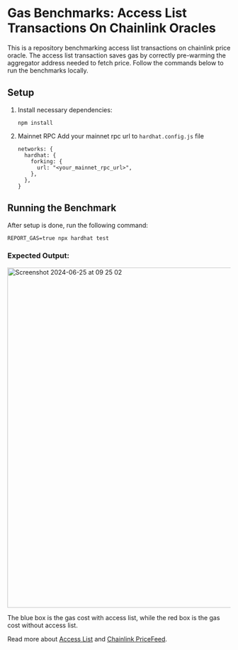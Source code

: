 # Gas Benchmarks: Access List Transactions On Chainlink Oracles

This is a repository benchmarking access list transactions on chainlink price oracle. The access list transaction saves gas by correctly pre-warming the aggregator address needed to fetch price. Follow the commands below to run the benchmarks locally.

## Setup
    
 1. Install necessary dependencies:

    ```shell
    npm install
    ```
 2. Mainnet RPC
    Add your mainnet rpc url to `hardhat.config.js` file
    ```shell
    networks: {
      hardhat: {
        forking: {
          url: "<your_mainnet_rpc_url>",
        },
      },
    }
    ```
## Running the Benchmark

After setup is done, run the following command:

```shell
REPORT_GAS=true npx hardhat test
```
### Expected Output:
<img width="767" alt="Screenshot 2024-06-25 at 09 25 02" src="https://github.com/RareSkills/access-list-benchmarks/assets/36541366/b9949033-c465-45ac-8486-765c09953cb2">


The blue box is the gas cost with access list, while the red box is the gas cost without access list.

Read more about [Access List](https://www.rareskills.io/post/eip-2930-optional-access-list-ethereum) and [Chainlink PriceFeed](https://www.rareskills.io/post/chainlink-price-feed-contract).

